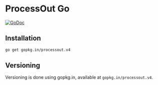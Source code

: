 # ProcessOut Go

[![GoDoc](https://godoc.org/gopkg.in/processout.v4?status.svg)](https://godoc.org/gopkg.in/processout.v4)

## Installation

```sh
go get gopkg.in/processout.v4
```

## Versioning

Versioning is done using gopkg.in, available at `gopkg.in/processout.v4`.
